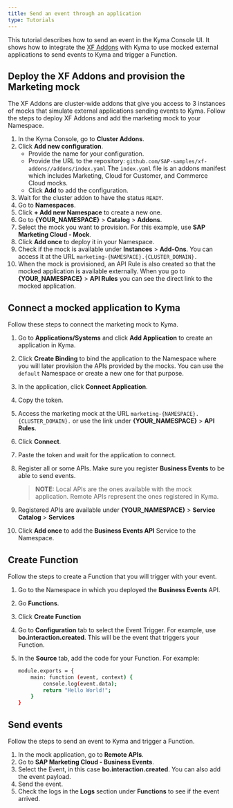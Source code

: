 ```yaml
---
title: Send an event through an application
type: Tutorials
---
```


This tutorial describes how to send an event in the Kyma Console UI. It shows how to integrate the [XF Addons](https://github.com/SAP-samples/xf-addons/tree/master/addons) with Kyma to use mocked external applications to send events to Kyma and trigger a Function.

## Deploy the XF Addons and provision the Marketing mock

The XF Addons are cluster-wide addons that give you access to 3 instances of mocks that simulate external applications sending events to Kyma.
Follow the steps to deploy XF Addons and add the marketing mock to your Namespace.

1. In the Kyma Console, go to **Cluster Addons**.
2. Click **Add new configuration**.
    * Provide the name for your configuration.
    * Provide the URL to the repository: `github.com/SAP-samples/xf-addons//addons/index.yaml` The `index.yaml` file is an addons manifest which includes Marketing, Cloud for Customer, and Commerce Cloud mocks.
    * Click **Add** to add the configuration.
3. Wait for the cluster addon to have the status `READY`.
4. Go to **Namespaces**.
5. Click **+ Add new Namespace** to create a new one.
6. Go to **{YOUR_NAMESPACE}** >  **Catalog** > **Addons**.
7. Select the mock you want to provision. For this example, use **SAP Marketing Cloud - Mock**.
8. Click **Add once** to deploy it in your Namespace.
9. Check if the mock is available under **Instances** > **Add-Ons**. You can access it at the URL `marketing-{NAMESPACE}.{CLUSTER_DOMAIN}.`
10. When the mock is provisioned, an API Rule is also created so that the mocked application is available externally. When you go to **{YOUR_NAMESPACE}** > **API Rules** you can see the direct link to the mocked application.

## Connect a mocked application to Kyma

Follow these steps to connect the marketing mock to Kyma.

1. Go to **Applications/Systems** and click **Add Application** to create an application in Kyma.
2. Click **Create Binding** to bind the application to the Namespace where you will later provision the APIs provided by the mocks. You can use the `default` Namespace or create a new one for that purpose.
3. In the application, click **Connect Application**.
4. Copy the token.
5. Access the marketing mock at the URL `marketing-{NAMESPACE}.{CLUSTER_DOMAIN}.` or use the link under **{YOUR_NAMESPACE}** > **API Rules**.
6. Click **Connect**.
7. Paste the token and wait for the application to connect.
8. Register all or some APIs. Make sure you register **Business Events** to be able to send events.

    >**NOTE:** Local APIs are the ones available with the mock application. Remote APIs represent the ones registered in Kyma.

9. Registered APIs are available under **{YOUR_NAMESPACE}** > **Service Catalog** > **Services**
10. Click **Add once** to add the **Business Events API** Service to the Namespace.

##  Create Function

Follow the steps to create a Function that you will trigger with your event.

1. Go to the Namespace in which you deployed the **Business Events** API.
2. Go **Functions**.
3. Click **Create Function**
4. Go to **Configuration** tab to select the Event Trigger. For example, use **bo.interaction.created**. This will be the event that triggers your Function.
5. In the **Source** tab, add the code for your Function. For example:

    ```bash
    module.exports = {
        main: function (event, context) {
            console.log(event.data);
            return "Hello World!";
        }
    }
    ```

## Send events

Follow the steps to send an event to Kyma and trigger a Function.

1. In the mock application, go to **Remote APIs**.
2. Go to **SAP Marketing Cloud - Business Events**.
3. Select the Event, in this case **bo.interaction.created**. You can also add the event payload.
4. Send the event.
5. Check the logs in the **Logs** section under **Functions** to see if the event arrived.
